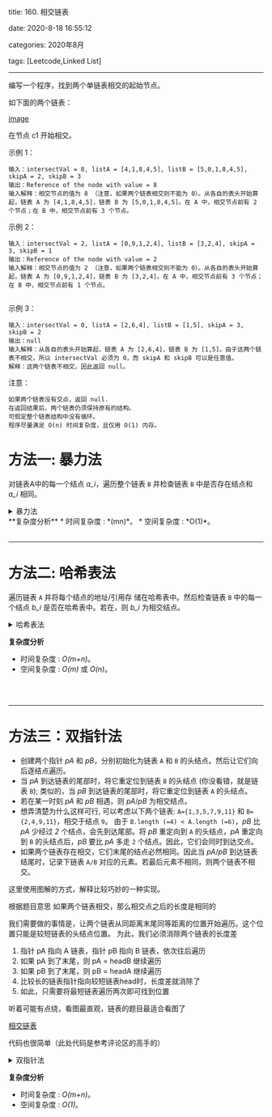 
title: 160. 相交链表

date: 2020-8-18 16:55:12

categories: 2020年8月

tags: [Leetcode,Linked List]

---

编写一个程序，找到两个单链表相交的起始节点。

<!-- more -->

如下面的两个链表：

[image](https://assets.leetcode-cn.com/aliyun-lc-upload/uploads/2018/12/14/160_statement.png)

在节点 c1 开始相交。

示例 1：

    输入：intersectVal = 8, listA = [4,1,8,4,5], listB = [5,0,1,8,4,5], skipA = 2, skipB = 3
    输出：Reference of the node with value = 8
    输入解释：相交节点的值为 8 （注意，如果两个链表相交则不能为 0）。从各自的表头开始算起，链表 A 为 [4,1,8,4,5]，链表 B 为 [5,0,1,8,4,5]。在 A 中，相交节点前有 2 个节点；在 B 中，相交节点前有 3 个节点。
    

示例 2：

    输入：intersectVal = 2, listA = [0,9,1,2,4], listB = [3,2,4], skipA = 3, skipB = 1
    输出：Reference of the node with value = 2
    输入解释：相交节点的值为 2 （注意，如果两个链表相交则不能为 0）。从各自的表头开始算起，链表 A 为 [0,9,1,2,4]，链表 B 为 [3,2,4]。在 A 中，相交节点前有 3 个节点；在 B 中，相交节点前有 1 个节点。
     

示例 3：

    输入：intersectVal = 0, listA = [2,6,4], listB = [1,5], skipA = 3, skipB = 2
    输出：null
    输入解释：从各自的表头开始算起，链表 A 为 [2,6,4]，链表 B 为 [1,5]。由于这两个链表不相交，所以 intersectVal 必须为 0，而 skipA 和 skipB 可以是任意值。
    解释：这两个链表不相交，因此返回 null。

注意：
    
    如果两个链表没有交点，返回 null.
    在返回结果后，两个链表仍须保持原有的结构。
    可假定整个链表结构中没有循环。
    程序尽量满足 O(n) 时间复杂度，且仅用 O(1) 内存。

# 方法一: 暴力法

对链表A中的每一个结点 *a_i*，遍历整个链表 `B` 并检查链表 `B` 中是否存在结点和 *a_i* 相同。

<details>
    <summary>暴力法</summary>
    
```
public class Solution {
    public ListNode getIntersectionNode(ListNode headA, ListNode headB) {
        ListNode p1=headA;
        while (p1 != null) {
            ListNode p2 = headB;
            while ( p2 != null) {
                if (p1 == p2) {
                    return p2;
                }
                p2=p2.next;
            }
            p1=p1.next;
        }

        return null;
    }
}
```
</details>
**复杂度分析**
* 时间复杂度 : *(mn)*。
* 空间复杂度 : *O(1)*。
<br />
<br />

---

# 方法二: 哈希表法

遍历链表 `A` 并将每个结点的地址/引用存  储在哈希表中。然后检查链表 `B` 中的每一个结点 *b_i* 是否在哈希表中。若在，则 *b_i* 为相交结点。

<details>
    <summary>哈希表法</summary>
    
```
public class Solution {
    public ListNode getIntersectionNode(ListNode headA, ListNode headB) {
        if (headA == null || headB == null) {
            return null;
        }
        Map<ListNode,Integer> map = new HashMap<>();

        ListNode pA = headA, pB = headB;
        while (pA != null) {
            map.put(pA,1);
            pA=pA.next;
        }
        while (pB != null) {
            if (map.containsKey(pB)) {
                return pB;
            }
            pB=pB.next;
        }
        return null;
    }
}

```
</details>

**复杂度分析**
* 时间复杂度 : *O(m+n)*。
* 空间复杂度 : *O(m)* 或 *O(n)*。
<br />
<br />

---
# 方法三：双指针法
- 创建两个指针 *pA* 和 *pB*，分别初始化为链表 `A` 和 `B` 的头结点。然后让它们向后逐结点遍历。 
- 当 *pA* 到达链表的尾部时，将它重定位到链表 `B` 的头结点 (你没看错，就是链表 `B`); 类似的，当 *pB* 到达链表的尾部时，将它重定位到链表 `A` 的头结点。 
- 若在某一时刻 *pA* 和 *pB* 相遇，则 *pA*/*pB* 为相交结点。
- 想弄清楚为什么这样可行, 可以考虑以下两个链表: `A={1,3,5,7,9,11}` 和 `B={2,4,9,11}`，相交于结点 `9`。 由于 `B.length (=4) < A.length (=6)`，*pB* 比 *pA* 少经过 *2* 个结点，会先到达尾部。将 *pB* 重定向到 `A` 的头结点，*pA* 重定向到 `B` 的头结点后，*pB* 要比 *pA* 多走 `2` 个结点。因此，它们会同时到达交点。
- 如果两个链表存在相交，它们末尾的结点必然相同。因此当 *pA*/*pB* 到达链表结尾时，记录下链表 `A/B` 对应的元素。若最后元素不相同，则两个链表不相交。


这里使用图解的方式，解释比较巧妙的一种实现。

根据题目意思
如果两个链表相交，那么相交点之后的长度是相同的

我们需要做的事情是，让两个链表从同距离末尾同等距离的位置开始遍历。这个位置只能是较短链表的头结点位置。
为此，我们必须消除两个链表的长度差

1. 指针 pA 指向 A 链表，指针 pB 指向 B 链表，依次往后遍历
2. 如果 pA 到了末尾，则 pA = headB 继续遍历
3. 如果 pB 到了末尾，则 pB = headA 继续遍历
4. 比较长的链表指针指向较短链表head时，长度差就消除了
4. 如此，只需要将最短链表遍历两次即可找到位置

听着可能有点绕，看图最直观，链表的题目最适合看图了

[相交链表](https://pic.leetcode-cn.com/e86e947c8b87ac723b9c858cd3834f9a93bcc6c5e884e41117ab803d205ef662-%E7%9B%B8%E4%BA%A4%E9%93%BE%E8%A1%A8.png)



代码也很简单（此处代码是参考评论区的高手的）

<details>
    <summary>双指针法</summary>
    
```Java []
public class Solution {
    public ListNode getIntersectionNode(ListNode headA, ListNode headB) {
        if (headA == null || headB == null) return null;
        ListNode pA = headA, pB = headB;
        while (pA != pB) {
            pA = pA == null ? headB : pA.next;
            pB = pB == null ? headA : pB.next;
        }
        return pA;
    }
}
```

</details>


**复杂度分析**
* 时间复杂度 : *O(m+n)*。
* 空间复杂度 : *O(1)*。
